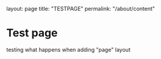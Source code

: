 layout: page
title: "TESTPAGE"
permalink: "/about/content"

# Test page

testing what happens when adding "page" layout